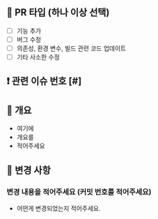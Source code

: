 ## 📍 PR 타입 (하나 이상 선택)
- [ ] 기능 추가
- [ ] 버그 수정
- [ ] 의존성, 환경 변수, 빌드 관련 코드 업데이트
- [ ] 기타 사소한 수정

## ❗️ 관련 이슈 번호 [#]

## 📄 개요
- 여기에
- 개요를
- 적어주세요

## 🔁 변경 사항
### 변경 내용을 적어주세요 (커밋 번호를 적어주세요)
- 어떤게 변경되었는지 적어주세요.

